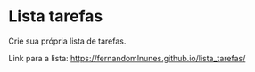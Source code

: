 # Lista tarefas
Crie sua própria lista de tarefas.

Link para a lista: https://fernandomlnunes.github.io/lista_tarefas/
